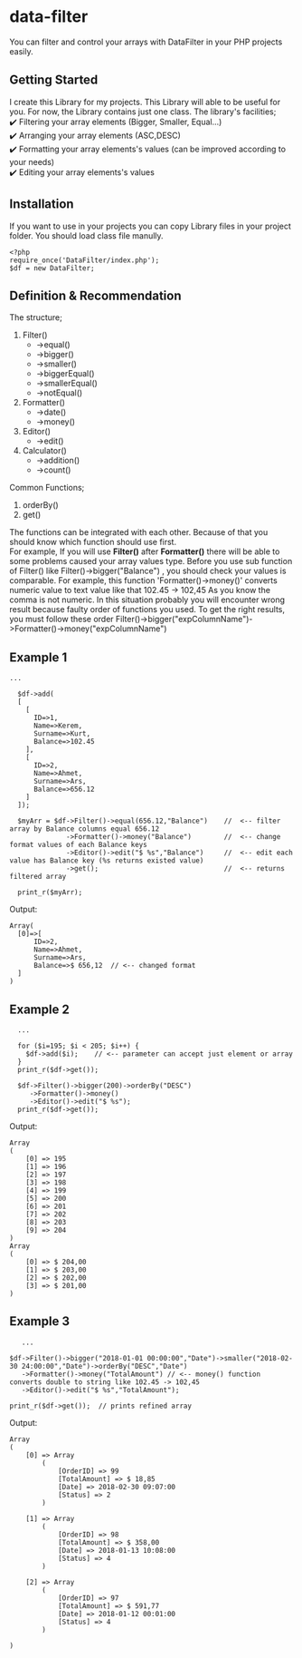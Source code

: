 # data-filter
You can filter and control your arrays with DataFilter in your PHP projects easily.

## Getting Started
I create this Library for my projects. This Library will able to be useful for you. For now, the Library contains just one class. The library's facilities;  
:heavy_check_mark: Filtering your array elements (Bigger, Smaller, Equal...)  
:heavy_check_mark: Arranging your array elements (ASC,DESC)  
:heavy_check_mark: Formatting your array elements's values (can be improved according to your needs)  
:heavy_check_mark: Editing your array elements's values    

## Installation
If you want to use in your projects you can copy Library files in your project folder. You should load class file manully.
```
<?php 
require_once('DataFilter/index.php');
$df = new DataFilter;
```

## Definition & Recommendation
The structure;  
   1. Filter()
      - ->equal()
      - ->bigger()
      - ->smaller()
      - ->biggerEqual()
      - ->smallerEqual()
      - ->notEqual()
   2. Formatter()
      - ->date()
      - ->money()
   4. Editor()
      - ->edit()
   3. Calculator()
      - ->addition()
      - ->count()
      
 Common Functions;
   1. orderBy()
   2. get()

The functions can be integrated with each other. Because of that you should know which function should use first.  
For example, If you will use **Filter()** after **Formatter()** there will be able to some problems caused your array values type. Before you use sub function of Filter() like Filter()->bigger("Balance") , you should check your values is comparable. For example, this function 'Formatter()->money()' converts numeric value to text value like that 102.45 -> 102,45  As you know the comma is not numeric. In this situation probably you will encounter wrong result because faulty order of functions you used. To get the right results, you must follow these order Filter()->bigger("expColumnName")->Formatter()->money("expColumnName")

## Example 1
```
...

  $df->add(
  [
    [
      ID=>1,
      Name=>Kerem,
      Surname=>Kurt,
      Balance=>102.45
    ],
    [
      ID=>2,
      Name=>Ahmet,
      Surname=>Ars,
      Balance=>656.12
    ]
  ]);

  $myArr = $df->Filter()->equal(656.12,"Balance")    //  <-- filter array by Balance columns equal 656.12
              ->Formatter()->money("Balance")        //  <-- change format values of each Balance keys 
              ->Editor()->edit("$ %s","Balance")     //  <-- edit each value has Balance key (%s returns existed value)
              ->get();                               //  <-- returns filtered array
       
  print_r($myArr);

```
Output:
```
Array(
  [0]=>[
      ID=>2,
      Name=>Ahmet,
      Surname=>Ars,
      Balance=>$ 656,12  // <-- changed format
  ]
)
```
## Example 2
```
  ...
  
  for ($i=195; $i < 205; $i++) {
    $df->add($i);    // <-- parameter can accept just element or array
  }
  print_r($df->get()); 
  
  $df->Filter()->bigger(200)->orderBy("DESC")
     ->Formatter()->money()
     ->Editor()->edit("$ %s");
  print_r($df->get());
```
Output:
```
Array
(
    [0] => 195
    [1] => 196
    [2] => 197
    [3] => 198
    [4] => 199
    [5] => 200
    [6] => 201
    [7] => 202
    [8] => 203
    [9] => 204
)
Array
(
    [0] => $ 204,00
    [1] => $ 203,00
    [2] => $ 202,00
    [3] => $ 201,00
)
```
## Example 3
```
   ...

$df->Filter()->bigger("2018-01-01 00:00:00","Date")->smaller("2018-02-30 24:00:00","Date")->orderBy("DESC","Date")
   ->Formatter()->money("TotalAmount") // <-- money() function converts double to string like 102.45 -> 102,45 
   ->Editor()->edit("$ %s","TotalAmount"); 

print_r($df->get());  // prints refined array
```
Output:
```
Array
(
    [0] => Array
        (
            [OrderID] => 99
            [TotalAmount] => $ 18,85
            [Date] => 2018-02-30 09:07:00
            [Status] => 2
        )

    [1] => Array
        (
            [OrderID] => 98
            [TotalAmount] => $ 358,00
            [Date] => 2018-01-13 10:08:00
            [Status] => 4
        )

    [2] => Array
        (
            [OrderID] => 97
            [TotalAmount] => $ 591,77
            [Date] => 2018-01-12 00:01:00
            [Status] => 4
        )

)
```

